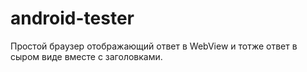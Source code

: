 android-tester
==============

Простой браузер отображающий ответ в WebView и тотже ответ в сыром виде вместе с заголовками.
